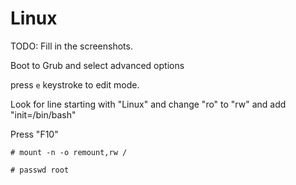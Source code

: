 # Linux

TODO: Fill in the screenshots.

Boot to Grub and select advanced options

press `e` keystroke to edit mode.

Look for line starting with "Linux" and change "ro" to "rw" and add "init=/bin/bash"

Press "F10"

```
# mount -n -o remount,rw /

# passwd root
```